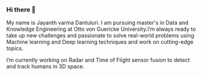 ### Hi there 👋

My name is Jayanth varma Dantuluri. I am pursuing master's in Data and Knowledge Engineering at Otto von Guericke University.I’m always ready to take up new challenges and passionate to solve real-world problems using Machine learning and Deep learning techniques and work on cutting-edge topics. 

I’m currently working on Radar and Time of Flight sensor fusion to detect and track humans in 3D space.


<!--
**jayanthvarma1501/jayanthvarma1501** is a ✨ _special_ ✨ repository because its `README.md` (this file) appears on your GitHub profile.




- 🔭 I’m currently working on ...
- 🌱 I’m currently learning ...
- 👯 I’m looking to collaborate on ...
- 🤔 I’m looking for help with ...
- 💬 Ask me about ...
- 📫 How to reach me: ...
- 😄 Pronouns: ...
- ⚡ Fun fact: ...
-->
